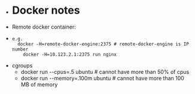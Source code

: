 - # Docker notes
- Remote docker container:
- ```
  e.g.
  	docker -H=remote-docker-engine:2375	# remote-docker-engine is IP number
      docker -H=10.123.2.1:2375 run nginx
  ```
- cgroups
	- docker run --cpus=.5 ubuntu                  # cannot have more than 50% of cpus
	- docker run --memory=.100m ubuntu       # cannot have more than 100 MB of memory